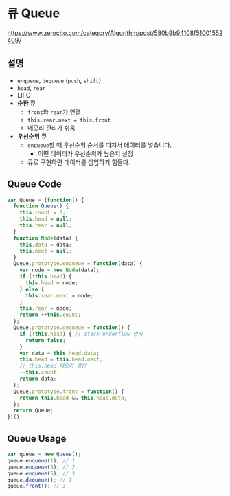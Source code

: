 # 큐 Queue

<https://www.zerocho.com/category/Algorithm/post/580b9b94108f510015524097>

## 설명

* `enqueue`, `dequeue` (`push`, `shift`)
* `head`, `rear`
* LIFO
* __순환 큐__
  * `front`와 `rear`가 연결
  * `this.rear.next = this.front`
  * 메모리 관리가 쉬움
* __우선순위 큐__
  * `enqueue`할 때 우선순위 순서를 따져서 데이터를 넣습니다.
    * 어떤 데이터가 우선순위가 높은지 설정
  * 큐로 구현하면 데이터를 삽입하기 힘들다.

## Queue Code

```js
var Queue = (function() {
  function Queue() {
    this.count = 0;
    this.head = null;
    this.rear = null;
  }
  function Node(data) {
    this.data = data;
    this.next = null;
  }
  Queue.prototype.enqueue = function(data) {
    var node = new Node(data);
    if (!this.head) {
      this.head = node;
    } else {
      this.rear.next = node;
    }
    this.rear = node;
    return ++this.count;
  };
  Queue.prototype.dequeue = function() {
    if (!this.head) { // stack underflow 방지
      return false;
    }
    var data = this.head.data;
    this.head = this.head.next;
    // this.head 메모리 클린
    --this.count;
    return data;
  };
  Queue.prototype.front = function() {
    return this.head && this.head.data;
  };
  return Queue;
})();
```

## Queue Usage

```js
var queue = new Queue();
queue.enqueue(1); // 1
queue.enqueue(3); // 2
queue.enqueue(5); // 3
queue.dequeue(); // 1
queue.front(); // 3
```
